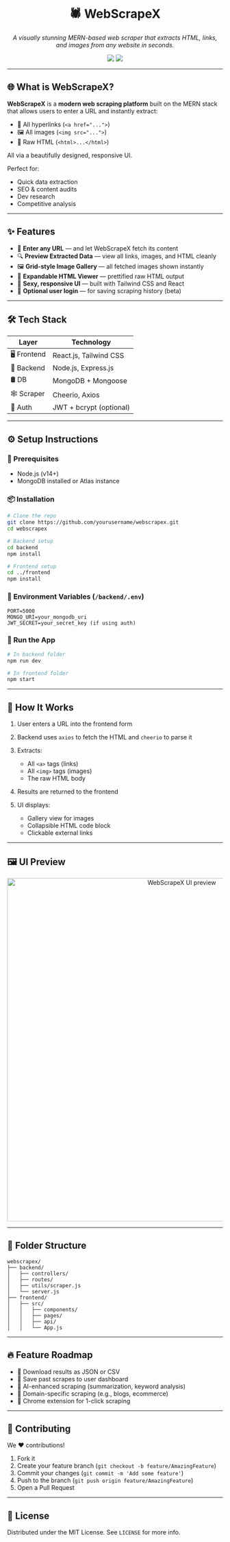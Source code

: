 <h1 align="center">🕷️ WebScrapeX</h1>
<p align="center">
  <em>A visually stunning MERN-based web scraper that extracts HTML, links, and images from any website in seconds.</em>
</p>

<p align="center">
  <img src="https://img.shields.io/badge/MERN%20Stack-Ready-green?style=for-the-badge" />
  <img src="https://img.shields.io/badge/Scraper-Built%20with%20Cheerio-blueviolet?style=for-the-badge" />
</p>

---

## 🌐 What is WebScrapeX?

**WebScrapeX** is a **modern web scraping platform** built on the MERN stack that allows users to enter a URL and instantly extract:

- 🔗 All hyperlinks (`<a href="...">`)
- 🖼️ All images (`<img src="...">`)
- 🧱 Raw HTML (`<html>...</html>`)

All via a beautifully designed, responsive UI.

Perfect for:
- Quick data extraction
- SEO & content audits
- Dev research
- Competitive analysis

---

## ✨ Features

- 🧠 **Enter any URL** — and let WebScrapeX fetch its content
- 🔍 **Preview Extracted Data** — view all links, images, and HTML cleanly
- 🖼️ **Grid-style Image Gallery** — all fetched images shown instantly
- 🧾 **Expandable HTML Viewer** — prettified raw HTML output
- 💅 **Sexy, responsive UI** — built with Tailwind CSS and React
- 🔐 **Optional user login** — for saving scraping history (beta)

---

## 🛠️ Tech Stack

| Layer       | Technology            |
|------------|------------------------|
| 🖥 Frontend | React.js, Tailwind CSS |
| 🧠 Backend  | Node.js, Express.js    |
| 🛢 DB       | MongoDB + Mongoose     |
| 🕸️ Scraper  | Cheerio, Axios         |
| 🔐 Auth     | JWT + bcrypt (optional) |

---

## ⚙️ Setup Instructions

### 🔧 Prerequisites

- Node.js (v14+)
- MongoDB installed or Atlas instance

### 📦 Installation

```bash
# Clone the repo
git clone https://github.com/yourusername/webscrapex.git
cd webscrapex
````

```bash
# Backend setup
cd backend
npm install

# Frontend setup
cd ../frontend
npm install
```

### 🔑 Environment Variables (`/backend/.env`)

```env
PORT=5000
MONGO_URI=your_mongodb_uri
JWT_SECRET=your_secret_key (if using auth)
```

### 🚀 Run the App

```bash
# In backend folder
npm run dev

# In frontend folder
npm start
```

---

## 🧩 How It Works

1. User enters a URL into the frontend form
2. Backend uses `axios` to fetch the HTML and `cheerio` to parse it
3. Extracts:

   * All `<a>` tags (links)
   * All `<img>` tags (images)
   * The raw HTML body
4. Results are returned to the frontend
5. UI displays:

   * Gallery view for images
   * Collapsible HTML code block
   * Clickable external links

---

## 🖼 UI Preview

<p align="center">
  <img src="https://your-image-link.com/scraper-ui.png" width="800" alt="WebScrapeX UI preview" />
</p>

---

## 📂 Folder Structure

```
webscrapex/
├── backend/
│   ├── controllers/
│   ├── routes/
│   ├── utils/scraper.js
│   └── server.js
├── frontend/
│   ├── src/
│   │   ├── components/
│   │   ├── pages/
│   │   ├── api/
│   │   └── App.js
```

---

## 🔥 Feature Roadmap

* 📁 Download results as JSON or CSV
* 💾 Save past scrapes to user dashboard
* 🧠 AI-enhanced scraping (summarization, keyword analysis)
* 🎯 Domain-specific scraping (e.g., blogs, ecommerce)
* 🧩 Chrome extension for 1-click scraping

---

## 🤝 Contributing

We ❤️ contributions!

1. Fork it
2. Create your feature branch (`git checkout -b feature/AmazingFeature`)
3. Commit your changes (`git commit -m 'Add some feature'`)
4. Push to the branch (`git push origin feature/AmazingFeature`)
5. Open a Pull Request

---

## 📜 License

Distributed under the MIT License. See `LICENSE` for more info.
